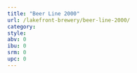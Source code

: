 ```yaml
---
title: "Beer Line 2000"
url: /lakefront-brewery/beer-line-2000/
category: 
style: 
abv: 0
ibu: 0
srm: 0
upc: 0
---
```



